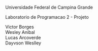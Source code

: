 Universidade Federal de Campina Grande

Laboratorio de Programacao 2 - Projeto

Victor Borges                                                          
Wesley Anibal                                                       
Lucas Arcoverde                                                         
Dayvson Weslley                                            

